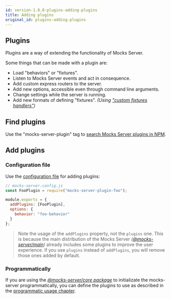 ```yaml
---
id: version-1.8.0-plugins-adding-plugins
title: Adding plugins
original_id: plugins-adding-plugins
---
```


## Plugins

Plugins are a way of extending the functionality of Mocks Server.

Some things that can be made with a plugin are:

- Load "behaviors" or "fixtures".
- Listen to Mocks Server events and act in consequence.
- Add custom express routers to the server.
- Add new options, accessible even through command line arguments.
- Change settings while the server is running.
- Add new formats of defining "fixtures". _(Using ["custom fixtures handlers"](advanced-custom-fixtures-handlers.md))_

## Find plugins

Use the "mocks-server-plugin" tag to [search Mocks Server plugins in NPM](https://www.npmjs.com/search?q=mocks-server-plugin).

## Add plugins

### Configuration file

Use the [configuration file](configuration-file.md) for adding plugins:

```javascript
// mocks-server.config.js
const FooPlugin = require("mocks-server-plugin-foo");

module.exports = {
  addPlugins: [FooPlugin],
  options: {
    behavior: "foo-behavior"
  }
};
```

> Note the usage of the `addPlugins` property, not the `plugins` one. This is because the main distribution of the Mocks Server _([@mocks-server/main](https://www.npmjs.com/package/@mocks-server/main))_ already includes some plugins to improve the user experience. If you use `plugins` instead of `addPlugins`, you will remove those ones added by default.

### Programmatically

If you are using the _[@mocks-server/core package](https://www.npmjs.com/package/@mocks-server/core)_ to initializate the mocks-server programmatically, you can define the plugins to use as described in the [programmatic usage chapter](advanced-programmatic-usage.md).
